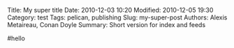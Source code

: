 Title: My super title
Date: 2010-12-03 10:20
Modified: 2010-12-05 19:30
Category: test
Tags: pelican, publishing
Slug: my-super-post
Authors: Alexis Metaireau, Conan Doyle
Summary: Short version for index and feeds

#hello